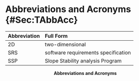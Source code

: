 # Abbreviations and Acronyms {#Sec:TAbbAcc}

<div id="Table:TAbbAcc"></div>

|Abbreviation|Full Form                          |
|:-----------|:----------------------------------|
|2D          |two-dimensional                    |
|SRS         |software requirements specification|
|SSP         |Slope Stability analysis Program   |

**<p align="center">Abbreviations and Acronyms</p>**
